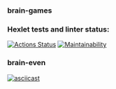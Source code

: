 ### brain-games

### Hexlet tests and linter status:
[![Actions Status](https://github.com/ilyich88/php-project-45/actions/workflows/hexlet-check.yml/badge.svg)](https://github.com/ilyich88/php-project-45/actions)
[![Maintainability](https://api.codeclimate.com/v1/badges/21fdd84ec17deaf421ab/maintainability)](https://codeclimate.com/github/ilyich88/php-project-45/maintainability)


### brain-even
[![asciicast](https://asciinema.org/a/n7akKGRf4HRkQFEkjj93zoRYA.svg)](https://asciinema.org/a/n7akKGRf4HRkQFEkjj93zoRYA)
